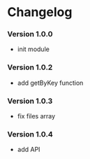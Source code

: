 # Changelog

### Version 1.0.0
- init module

### Version 1.0.2
- add getByKey function

### Version 1.0.3
- fix files array

### Version 1.0.4
- add API